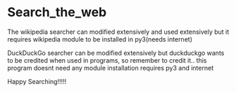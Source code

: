 # Search_the_web
The wikipedia searcher can modified extensively and used extensively but it requires wikipedia module to be installed in py3(needs internet)

DuckDuckGo searcher can be modified extensively but duckduckgo wants to be credited when used in programs, so remember to credit it.. this program doesnt need any module installation requires py3 and internet

Happy Searching!!!!!
